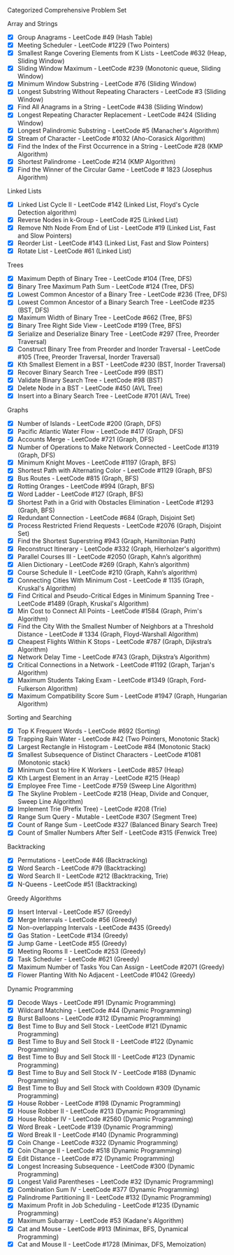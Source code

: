 Categorized Comprehensive Problem Set

Array and Strings
- [x] Group Anagrams - LeetCode #49 (Hash Table)
- [x] Meeting Scheduler - LeetCode #1229 (Two Pointers)
- [x] Smallest Range Covering Elements from K Lists - LeetCode #632 (Heap, Sliding Window)
- [x] Sliding Window Maximum - LeetCode #239 (Monotonic queue, Sliding Window)
- [x] Minimum Window Substring - LeetCode #76 (Sliding Window)
- [x] Longest Substring Without Repeating Characters - LeetCode #3 (Sliding Window)
- [x] Find All Anagrams in a String - LeetCode #438 (Sliding Window)
- [x] Longest Repeating Character Replacement - LeetCode #424 (Sliding Window)
- [x] Longest Palindromic Substring - LeetCode #5 (Manacher's Algorithm)
- [x] Stream of Character - LeetCode #1032 (Aho-Corasick Algorithm)
- [x] Find the Index of the First Occurrence in a String  - LeetCode #28 (KMP Algorithm)
- [x] Shortest Palindrome - LeetCode #214 (KMP Algorithm)
- [x] Find the Winner of the Circular Game - LeetCode # 1823 (Josephus Algorithm)

Linked Lists
- [x] Linked List Cycle II - LeetCode #142 (Linked List, Floyd's Cycle Detection algorithm)
- [x] Reverse Nodes in k-Group - LeetCode #25 (Linked List)
- [x] Remove Nth Node From End of List - LeetCode #19 (Linked List, Fast and Slow Pointers)
- [x] Reorder List - LeetCode #143 (Linked List, Fast and Slow Pointers)
- [x] Rotate List - LeetCode #61 (Linked List)

Trees
- [x] Maximum Depth of Binary Tree - LeetCode #104 (Tree, DFS)
- [x] Binary Tree Maximum Path Sum - LeetCode #124 (Tree, DFS)
- [x] Lowest Common Ancestor of a Binary Tree - LeetCode #236 (Tree, DFS)
- [x] Lowest Common Ancestor of a Binary Search Tree - LeetCode #235 (BST, DFS)
- [x] Maximum Width of Binary Tree - LeetCode #662 (Tree, BFS)
- [x] Binary Tree Right Side View - LeetCode #199 (Tree, BFS)
- [x] Serialize and Deserialize Binary Tree - LeetCode #297 (Tree, Preorder Traversal)
- [x] Construct Binary Tree from Preorder and Inorder Traversal - LeetCode #105 (Tree, Preorder Traversal, Inorder Traversal)
- [x] Kth Smallest Element in a BST - LeetCode #230 (BST, Inorder Traversal)
- [x] Recover Binary Search Tree - LeetCode #99 (BST)
- [x] Validate Binary Search Tree - LeetCode #98 (BST)
- [x] Delete Node in a BST - LeetCode #450 (AVL Tree)
- [x] Insert into a Binary Search Tree - LeetCode #701 (AVL Tree)

Graphs
- [x] Number of Islands - LeetCode #200 (Graph, DFS)
- [x] Pacific Atlantic Water Flow - LeetCode #417 (Graph, DFS)
- [x] Accounts Merge - LeetCode #721 (Graph, DFS)
- [x] Number of Operations to Make Network Connected - LeetCode #1319 (Graph, DFS)
- [x] Minimum Knight Moves - LeetCode #1197 (Graph, BFS)
- [x] Shortest Path with Alternating Color - LeetCode #1129 (Graph, BFS)
- [x] Bus Routes - LeetCode #815 (Graph, BFS)
- [x] Rotting Oranges - LeetCode #994 (Graph, BFS)
- [x] Word Ladder - LeetCode #127 (Graph, BFS)
- [x] Shortest Path in a Grid with Obstacles Elimination - LeetCode #1293 (Graph, BFS)
- [x] Redundant Connection - LeetCode #684 (Graph, Disjoint Set)
- [x] Process Restricted Friend Requests - LeetCode #2076 (Graph, Disjoint Set)
- [x] Find the Shortest Superstring #943 (Graph, Hamiltonian Path)
- [x] Reconstruct Itinerary - LeetCode #332 (Graph, Hierholzer's algorithm)
- [x] Parallel Courses III - LeetCode #2050 (Graph, Kahn’s algorithm)
- [x] Alien Dictionary - LeetCode #269 (Graph, Kahn’s algorithm)
- [x] Course Schedule II - LeetCode #210 (Graph, Kahn’s algorithm)
- [x] Connecting Cities With Minimum Cost - LeetCode # 1135 (Graph, Kruskal's Algorithm)
- [x] Find Critical and Pseudo-Critical Edges in Minimum Spanning Tree - LeetCode #1489 (Graph, Kruskal's Algorithm)
- [x] Min Cost to Connect All Points -  LeetCode #1584 (Graph, Prim's Algorithm)
- [x] Find the City With the Smallest Number of Neighbors at a Threshold Distance - LeetCode # 1334 (Graph, Floyd-Warshall Algorithm)
- [x] Cheapest Flights Within K Stops - LeetCode #787 (Graph, Dijkstra’s Algorithm)
- [x] Network Delay Time - LeetCode #743 (Graph, Dijkstra’s Algorithm)
- [x] Critical Connections in a Network - LeetCode #1192 (Graph, Tarjan's Algorithm)
- [x] Maximum Students Taking Exam - LeetCode #1349 (Graph, Ford-Fulkerson Algorithm)
- [x] Maximum Compatibility Score Sum - LeetCode #1947 (Graph, Hungarian Algorithm)

Sorting and Searching
- [x] Top K Frequent Words - LeetCode #692 (Sorting)
- [x] Trapping Rain Water - LeetCode #42 (Two Pointers, Monotonic Stack)
- [x] Largest Rectangle in Histogram - LeetCode #84 (Monotonic Stack)
- [x] Smallest Subsequence of Distinct Characters - LeetCode #1081 (Monotonic stack)
- [x] Minimum Cost to Hire K Workers - LeetCode #857 (Heap)
- [x] Kth Largest Element in an Array - LeetCode #215 (Heap)
- [x] Employee Free Time - LeetCode #759 (Sweep Line Algorithm)
- [x] The Skyline Problem - LeetCode #218 (Heap, Divide and Conquer, Sweep Line Algorithm)
- [x] Implement Trie (Prefix Tree) - LeetCode #208 (Trie)
- [x] Range Sum Query - Mutable - LeetCode #307 (Segment Tree)
- [x] Count of Range Sum - LeetCode #327 (Balanced Binary Search Tree)
- [x] Count of Smaller Numbers After Self - LeetCode #315 (Fenwick Tree)

Backtracking
- [x] Permutations - LeetCode #46 (Backtracking)
- [x] Word Search - LeetCode #79 (Backtracking)
- [x] Word Search II - LeetCode #212 (Backtracking, Trie)
- [x] N-Queens - LeetCode #51 (Backtracking)

Greedy Algorithms
- [x] Insert Interval - LeetCode #57 (Greedy)
- [x] Merge Intervals - LeetCode #56 (Greedy)
- [x] Non-overlapping Intervals - LeetCode #435 (Greedy)
- [x] Gas Station - LeetCode #134 (Greedy)
- [x] Jump Game - LeetCode #55 (Greedy)
- [x] Meeting Rooms II - LeetCode #253 (Greedy)
- [x] Task Scheduler - LeetCode #621 (Greedy)
- [x] Maximum Number of Tasks You Can Assign - LeetCode #2071 (Greedy)
- [x] Flower Planting With No Adjacent - LeetCode #1042 (Greedy)

Dynamic Programming
- [x] Decode Ways - LeetCode #91 (Dynamic Programming)
- [x] Wildcard Matching - LeetCode #44 (Dynamic Programming)
- [x] Burst Balloons - LeetCode #312 (Dynamic Programming)
- [x] Best Time to Buy and Sell Stock - LeetCode #121 (Dynamic Programming)
- [x] Best Time to Buy and Sell Stock II - LeetCode #122 (Dynamic Programming)
- [x] Best Time to Buy and Sell Stock III - LeetCode #123 (Dynamic Programming)
- [x] Best Time to Buy and Sell Stock IV - LeetCode #188 (Dynamic Programming)
- [x] Best Time to Buy and Sell Stock with Cooldown #309 (Dynamic Programming)
- [x] House Robber - LeetCode #198 (Dynamic Programming)
- [x] House Robber II - LeetCode #213 (Dynamic Programming)
- [x] House Robber IV - LeetCode #2560 (Dynamic Programming)
- [x] Word Break - LeetCode #139 (Dynamic Programming)
- [x] Word Break II - LeetCode #140 (Dynamic Programming)
- [x] Coin Change - LeetCode #322 (Dynamic Programming)
- [x] Coin Change II - LeetCode #518 (Dynamic Programming)
- [x] Edit Distance - LeetCode #72 (Dynamic Programming)
- [x] Longest Increasing Subsequence - LeetCode #300 (Dynamic Programming)
- [x] Longest Valid Parentheses - LeetCode #32 (Dynamic Programming)
- [x] Combination Sum IV - LeetCode #377 (Dynamic Programming)
- [x] Palindrome Partitioning II - LeetCode #132 (Dynamic Programming)
- [x] Maximum Profit in Job Scheduling - LeetCode #1235 (Dynamic Programming)
- [x] Maximum Subarray - LeetCode #53 (Kadane's Algorithm)
- [x] Cat and Mouse - LeetCode #913 (Minimax, BFS, Dynamical Programming)
- [x] Cat and Mouse II - LeetCode #1728 (Minimax, DFS, Memoization)
